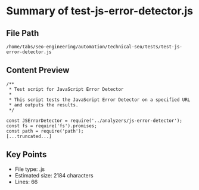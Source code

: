 # Summary of test-js-error-detector.js
  
## File Path
`/home/tabs/seo-engineering/automation/technical-seo/tests/test-js-error-detector.js`

## Content Preview
```
/**
 * Test script for JavaScript Error Detector
 * 
 * This script tests the JavaScript Error Detector on a specified URL
 * and outputs the results.
 */

const JSErrorDetector = require('../analyzers/js-error-detector');
const fs = require('fs').promises;
const path = require('path');
[...truncated...]
```

## Key Points
- File type: .js
- Estimated size: 2184 characters
- Lines: 66
